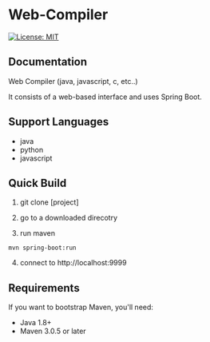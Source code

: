 Web-Compiler
==================

[![License: MIT](https://img.shields.io/badge/License-MIT-yellow.svg)](https://opensource.org/licenses/MIT)


Documentation
-------------
Web Compiler (java, javascript, c, etc..)

It consists of a web-based interface and uses Spring Boot.

Support Languages
-----------
- java
- python
- javascript

Quick Build
-----------

1. git clone [project]

2. go to a downloaded direcotry

3. run maven
```
mvn spring-boot:run
```
4. connect to http://localhost:9999


Requirements
-----------

If you want to bootstrap Maven, you'll need:
- Java 1.8+
- Maven 3.0.5 or later
